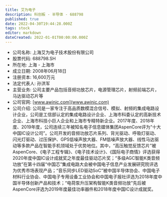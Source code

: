 ```yaml
---
title: 艾为电子
description: 科创板 - 半导体 - 688798
published: true
date: 2022-04-30T19:44:28.000Z
tags: stock
editor: markdown
dateCreated: 2022-01-01T00:00:00.000Z
---
```


- 公司名称: 上海艾为电子技术股份有限公司
- 股票代码: 688798.SH
- 所在地: 上海 - 上海市
- 成立日期: 2008年06月18日
- 注册资本: 16,600万元
- 法定代表人: 孙洪军
- 主营业务: 公司主要产品包括音频功放芯片，电源管理芯片，射频前端芯片，马达驱动芯片等
- 公司官网: [www.awinic.com](www.awinic.com)
- 公司介绍: 公司是一家专注于高品质数模混合信号、模拟、射频的集成电路设计企业，公司是工信部认定的集成电路设计企业、上海市科委认定的高新技术企业、上海市科技小巨人企业和上海市专精特新企业。2017年度、2018年度、2019年度，公司连续三年被知名电子信息媒体集团AspenCore评为“十大中国IC设计公司”。公司开发的音频功放芯片系列、背光驱动、呼吸灯驱动、闪光灯驱动、过压保护、GPS低噪声放大器、FM低噪声放大器、线性马达驱动等多款产品在智能手机领域处于优势地位。其中，“高压触觉反馈芯片”被AspenCore、《电子工程专辑》、《电子技术设计》、《国际电子商情》评选获得2020年度中国IC设计成就奖之年度最佳驱动芯片奖；“多级AGC智能K类音频功放”在第十四届“中国芯”集成电路大会被中国电子信息产业发展研究院评选为优秀市场表现产品；“音乐同步LED驱动SoC”被中国半导体协会、中国电子材料行业协会、中国电子专用设备工业协会和中国电子报社评选为2018年度中国半导体创新产品和技术；“电荷泵升压架构智能K类音频功放”先后被AspenCore评选为2019年度最佳功率器件和2018年度中国IC设计成就奖。


